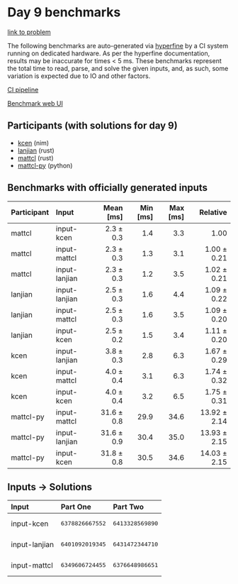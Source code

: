 # Day 9 benchmarks

[link to problem](https://adventofcode.com/2024/day/9)

The following benchmarks are auto-generated via
[hyperfine](https://github.com/sharkdp/hyperfine) by a CI system running on
dedicated hardware. As per the hyperfine documentation, results may be
inaccurate for times < 5 ms. These benchmarks represent the total time to read,
parse, and solve the given inputs, and, as such, some variation is expected due
to IO and other factors.

[CI pipeline](http://ci.papercode.net:8080/teams/main/pipelines/aoc2024)

[Benchmark web UI](https://aoc.ancalagon.black)


## Participants (with solutions for day 9)

- [kcen](https://github.com/kcen/aoc2024) (nim)
- [lanjian](https://github.com/lanjian/aoc-2024) (rust)
- [mattcl](https://github.com/mattcl/aoc2024) (rust)
- [mattcl-py](https://github.com/mattcl/aoc2024-py) (python)


## Benchmarks with officially generated inputs

| Participant | Input | Mean [ms] | Min [ms] | Max [ms] | Relative |
|:---|:---|---:|---:|---:|---:|
| mattcl | input-kcen | 2.3 ± 0.3 | 1.4 | 3.3 | 1.00 |
| mattcl | input-mattcl | 2.3 ± 0.3 | 1.3 | 3.1 | 1.00 ± 0.21 |
| mattcl | input-lanjian | 2.3 ± 0.3 | 1.2 | 3.5 | 1.02 ± 0.21 |
| lanjian | input-lanjian | 2.5 ± 0.3 | 1.6 | 4.4 | 1.09 ± 0.22 |
| lanjian | input-mattcl | 2.5 ± 0.3 | 1.6 | 3.5 | 1.09 ± 0.20 |
| lanjian | input-kcen | 2.5 ± 0.2 | 1.5 | 3.4 | 1.11 ± 0.20 |
| kcen | input-lanjian | 3.8 ± 0.3 | 2.8 | 6.3 | 1.67 ± 0.29 |
| kcen | input-mattcl | 4.0 ± 0.4 | 3.1 | 6.3 | 1.74 ± 0.32 |
| kcen | input-kcen | 4.0 ± 0.4 | 3.2 | 6.5 | 1.75 ± 0.31 |
| mattcl-py | input-mattcl | 31.6 ± 0.8 | 29.9 | 34.6 | 13.92 ± 2.14 |
| mattcl-py | input-lanjian | 31.6 ± 0.9 | 30.4 | 35.0 | 13.93 ± 2.15 |
| mattcl-py | input-kcen | 31.8 ± 0.8 | 30.5 | 34.6 | 14.03 ± 2.15 |


## Inputs -> Solutions

| Input | Part One | Part Two |
|:---|:---|:---|
|input-kcen|<pre>6378826667552</pre>|<pre>6413328569890</pre>|
|input-lanjian|<pre>6401092019345</pre>|<pre>6431472344710</pre>|
|input-mattcl|<pre>6349606724455</pre>|<pre>6376648986651</pre>|